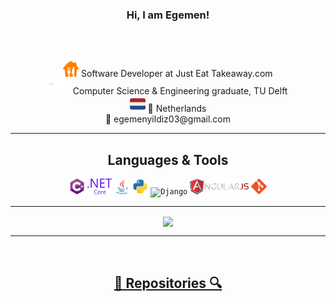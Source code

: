 <h3 align="center">Hi, I am Egemen!</h3>
</h5>
<br>
<p align="center">
  <br>
  <code><img title="" height="25" src="/images/tkwy.svg"></code>
  Software Developer at Just Eat Takeaway.com
    <br>
    <code><img title="" height="25" src="/images/tu.svg"></code>
Computer Science & Engineering graduate, TU Delft
  <br>
  <code><img title="" height="25" src="/images/nl.svg"></code>
📍 Netherlands
  <br>
📧 egemenyildiz03@gmail.com
  <br>
</p>

<hr>

<h2 align="center">Languages & Tools</h2>

<p align="center">
  <code><img title="C#" height="25" src="/images/cSharp.svg"></code>  
  <code><img title=".NetCore" height="25" src="/images/dotnetcore.svg"></code>
  <code><img title="Java" height="25" src="/images/java-original.svg"></code>
   <code><img title="Python" height="25" src="/images/python.svg"></code>
   <code><img title="Django" height="25" src="/images/django.svg"></code>
  <code><img title="React" height="25" src="/images/angularjs.png"></code>
  <code><img title="Git" height="25" src="/images/git-original.svg"></code>
 
</p>

<hr>

<p align=center>
  <a href="https://github.com/anuraghazra/github-readme-stats">
  <img height=175 align="center" src="https://github-readme-stats.vercel.app/api/top-langs/?username=egemenyildiz3&hide=c%23,powershell,java&title_color=2aa889&text_color=99d1ce&icon_color=2bbc8a&bg_color=0c1014&langs_count=8&layout=compact" />
  </a>
</p>
<hr>
<br>
<h2 align="center"><a href=https://github.com/egemenyildiz3?tab=repositories" title="Show Repositories">🔎 Repositories 🔍</a></h4>